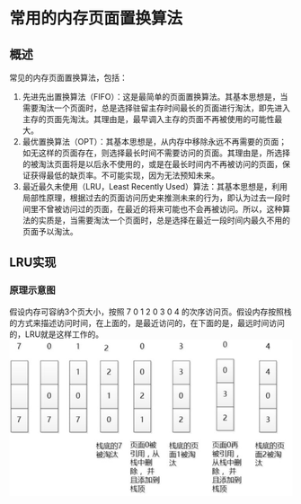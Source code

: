 # 常用的内存页面置换算法

## 概述
常见的内存页面置换算法，包括：
1. 先进先出置换算法（FIFO）：这是最简单的页面置换算法。其基本思想是，当需要淘汰一个页面时，总是选择驻留主存时间最长的页面进行淘汰，即先进入主存的页面先淘汰。其理由是，最早调入主存的页面不再被使用的可能性最大。
2. 最优置换算法（OPT）：其基本思想是，从内存中移除永远不再需要的页面；如无这样的页面存在，则选择最长时间不需要访问的页面。其理由是，所选择的被淘汰页面将是以后永不使用的，或是在最长时间内不再被访问的页面，保证获得最低的缺页率。不可能实现，因为无法预知未来。
3. 最近最久未使用（LRU，Least Recently Used）算法：其基本思想是，利用局部性原理，根据过去的页面访问历史来推测未来的行为，即认为过去一段时间里不曾被访问过的页面，在最近的将来可能也不会再被访问。所以，这种算法的实质是，当需要淘汰一个页面时，总是选择在最近一段时间内最久不用的页面予以淘汰。

## LRU实现
### 原理示意图
假设内存可容纳3个页大小，按照 7 0 1 2 0 3 0 4 的次序访问页。假设内存按照栈的方式来描述访问时间，在上面的，是最近访问的，在下面的是，最远时间访问的，LRU就是这样工作的。
![IMAGE](resources/v2-584ed398c35ba76250cfb2f01b20ec0c_hd.jpg)


